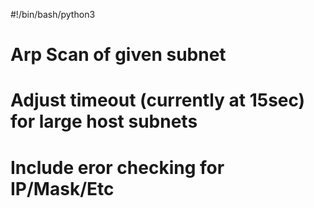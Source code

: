 #!/bin/bash/python3
# Arp Scan of given subnet
# Adjust timeout (currently at 15sec) for large host subnets
# Include eror checking for IP/Mask/Etc
